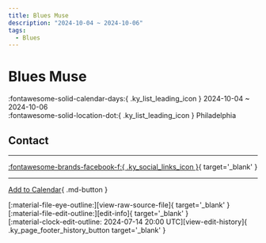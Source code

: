 ```yaml
---
title: Blues Muse
description: "2024-10-04 ~ 2024-10-06"
tags:
  - Blues
---
```


# Blues Muse 

:fontawesome-solid-calendar-days:{ .ky_list_leading_icon } 2024-10-04 ~ 2024-10-06  
:fontawesome-solid-location-dot:{ .ky_list_leading_icon } Philadelphia  

## Contact


---

 [:fontawesome-brands-facebook-f:{ .ky_social_links_icon }](https://www.facebook.com/events/216668367963318){ target='_blank' }

---

[Add to Calendar](https://swing.news/ics/en/2024/us/blues-muse-2024.ics){ .md-button }

<div class="ky_page_footer" markdown>
<div class="ky_page_footer_trailing" markdown="span">
[:material-file-eye-outline:][view-raw-source-file]{ target='_blank' }
[:material-file-edit-outline:][edit-info]{ target='_blank' }
</div>
<div class="ky_page_footer_leading" markdown="span">
[:material-clock-edit-outline: 2024-07-14 20:00 UTC][view-edit-history]{ .ky_page_footer_history_button target='_blank' }
</div>
</div>

[view-raw-source-file]: https://github.com/swingdance/events/blob/main/2024/us/blues-muse-2024.json "View Raw Source File"
[edit-info]: https://github.com/swingdance/events/issues/new?assignees=&labels=update+event&projects=&template=03-update_entity.yml&title=%5B2024%2Fus%5D%20Blues%20Muse&region=us&year=2024&id=blues-muse-2024&name=Blues%20Muse&org_id= "Edit Info"

[view-edit-history]: https://github.com/swingdance/events/commits/main/2024/us/blues-muse-2024.json "View Edit History"

